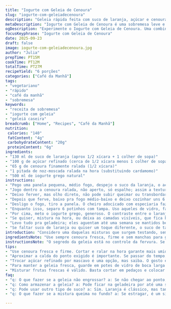 ```yaml
---
title: "Iogurte com Geleia de Cenoura"
slug: "iogurte-com-geleiadecenoura"
description: "Geleia rápida feita com suco de laranja, açúcar e cenoura ralada, finalizada com iogurte grego. Receita vegetariana, sem ovos, nozes e glúten. Adoça naturalmente, mantém textura levemente firme da cenoura e une o azedinho do iogurte com doçura cítrica. Combinação fácil, prática para café da manhã ou sobremesa leve, com aroma sutil de cardamomo opcional."
metaDescription: "Iogurte com Geleia de Cenoura é uma sobremesa leve e refrescante. Sabor cítrico com um toque especial de especiarias."
ogDescription: "Experimente o Iogurte com Geleia de Cenoura. Uma combinação perfeita do azedo do iogurte com a doçura da cenoura e laranja."
focusKeyphrase: "Iogurte com Geleia de Cenoura"
date: 2025-09-23
draft: false
image: iogurte-com-geleiadecenoura.jpg
author: "Julia"
prepTime: PT15M
cookTime: PT12M
totalTime: PT27M
recipeYield: "6 porções"
categories: ["Café da Manhã"]
tags:
- "vegetariano"
- "rápido"
- "café da manhã"
- "sobremesa"
keywords:
- "receita de sobremesa"
- "iogurte com geleia"
- "geleiá caseira"
breadcrumb: ["Home", "Recipes", "Café da Manhã"]
nutrition: 
 calories: "140"
 fatContent: "4g"
 carbohydrateContent: "20g"
 proteinContent: "6g"
ingredients:
- "130 ml de suco de laranja (aprox 1/2 xícara + 1 colher de sopa)"
- "100 g de açúcar refinado (cerca de 1/2 xícara menos 1 colher de sopa)"
- "65 g de cenoura finamente ralada (1/2 xícara)"
- "1 pitada de noz-moscada ralada na hora (substituindo cardamomo)"
- "500 ml de iogurte grego natural"
instructions:
- "Pego uma panela pequena, médio fogo, despejo o suco da laranja, o açúcar e a noz-moscada direto. Mexo um pouco para dissolver o açúcar e já sinto o cheiro cítrico se intensificando."
- "Jogo dentro a cenoura ralada, não aperto, só espalho; assim a textura fica interessante, pedaços aparecem depois na geleia."
- "Deixo ferver, mas olho direto, não pode subir queimar ou transbordar. Durmo o olho na panela, mexo vez ou outra pra não grudar no fundo e controlar a fervura."
- "Depois que ferve, baixo pra fogo médio-baixo e deixo cozinhar uns 6 a 7 minutos. Vejo a calda ficar mais grossa, espessa, borbulhando com jeito mais lento — sinal que está no ponto."
- "Desligo o fogo, tiro a panela. O cheiro adocicado com especiaria faz o ar da cozinha ficar confortável. Deixo esfriar ali mesmo, no tempo ambiente; a geleia vai ganhar corpo e os aromas se assentam melhor."
- "Enquanto isso, separo 6 potinhos com tampa. Uso aqueles de vidro, facinho de limpar, reutilizáveis. Caulo a geleia já fria em cada um, preencho até 1/3 do pote."
- "Por cima, meto o iogurte grego, generoso. O contraste entre o laranja adocicado e o iogurte denso e levemente ácido faz um equilíbrio que já testei antes e não cansa o paladar."
- "Se quiser, mistura na hora, ou deixa as camadas visíveis, que fica bonito na apresentação."
- "Levo tudo pra geladeira; eles aguentam até uma semana se mantidos bem fechados e refrigerados. No calor, a geleia pode soltar líquido, mexa antes de servir."
- "Se faltar suco de laranja ou quiser um toque diferente, o suco de tangerina vai bem, mais doce, menos ácido. No lugar da noz-moscada, uma pitadinha de canela ou cravo moído muda o perfil sem erro."
introduction: "Considero uma daquelas misturas que surgem testando, sem querer, quando sobra cenoura na geladeira e quero uma sobremesa que não pese. A geleia caseira com suco de laranja vira um molho doce e levemente perfumado, que apoia a cremosidade do iogurte grego. Esse contraste sempre me chamou atenção, pois é simples e engrandece sabores comuns. A finalização com especiarias ao invés do tradicional cardamomo transmite um gostinho mais nacional, como a noz-moscada presente em diversos pratos brasileiros; uma maneira de reinventar sem perder a alma. Funciona bem no café da manhã ou naquela pausa entre as refeições, refrescando e trazendo textura ao paladar."
ingredientsNote: "Use sempre cenoura fresca, firme e sem manchas para garantir cor vibrante e sabor doce. Ralar na hora é essencial para manter frescor e umidade na geleia. Substituições no açúcar podem ser tentadas, como açúcar mascavo para um sabor mais caramelizado, mas isso interfere no tom laranja e na consistência final, deixando um pouco mais espessa. O iogurte grego ideal é o natural, sem açúcar nem aromas, para que o contraste com a geleia brilhe. Se tiver pouco suco de laranja, um mix com suco de limão ou tangerina traz acidez interessante. Cardamomo é opcional; a noz-moscada substitui com um toque brasileiríssimo, menos invasivo e mais acessível."
instructionsNote: "O segredo da geleia está no controle da fervura. Se for muito forte, a mistura queima ou gruda, amargando o sabor e complicando a limpeza. Mexa sempre e fique atento ao borbulhar — quando fica lento e o líquido engrossa, está na hora de desligar. Esfriar na própria panela evita choque térmico e mudanças bruscas de textura. Para montar, a geleia deve estar fria para o iogurte não talhar e para manter camadas visíveis se desejar apresentação diferenciada. Caso queira usar o potinho para levar, opte pelos de vidro com boa vedação para evitar vazamentos e manter o sabor sem absorver odores. Essa combinação casa bem com frutas frescas também, prepare para surpreender."
tips:
- "Use cenoura fresca e firme. Cortar e ralar na hora garante mais umidade e sabor vibrante. Se notar que a cenoura está murcha, o resultado na geleia não vai ser bom. Também pode usar cenoura em conserva, mas a textura fica diferente."
- "Aproximar a calda do ponto exigido é importante. Se passar do tempo, pode amargar. Atente-se ao cheiro. Quando a mistura solta essa mistura doce e agradável, está no final. Ficar em cima do fogo é essencial. Molho queimado, ninguém merece."
- "Trocar açúcar refinado por mascavo é uma opção, mas saiba. O gosto é mais caramelado e muda a cor da geleia. Se escolher, adicione um pouco mais de água. E misture bem, uma vez que o processo é delicado."
- "Para manter a geleia fresca, guarde em potes de vidro de boca larga. A vedação é mais eficiente. Além disso, se em um dia quente, a geleia solta água. O que pode deixar a apresentação estranha. Mexa antes de servir e resolva esse problema."
- "Misturar frutas frescas é válido. Basta cortar em pedaços e colocar sobre o iogurte. Não se precisa de muito. Uma banana ou um pedaço de manga dão frescor e levam a experiência a outro nível. Uma ideia daquelas que pode mudar a rotina diária."
faq:
- "q: O que fazer se a geleia não engrossar? a: Se não chegar ao ponto, continue cozinhando por mais tempo. Mexa sempre, até que as bolhas fiquem mais lentas. Esse tempo é fundamental. Tente depois já numa panela maior para garantir o espaço."
- "q: Como armazenar a geleia? a: Pode ficar na geladeira por até uma semana. Gosto de usar potes de vidro com tampa. Preste atenção na vedação, o sabor não deve ser afetado. Se notar um líquido na parte de cima, mexa antes de servir."
- "q: Pode usar outro tipo de suco? a: Sim. Laranja é clássico, mas tangerina também funciona bem. A doçura é mais intensa. Experimente até eu. Limão é uma alternativa, mas pode deixar mais ácido. Cuidado com o equilíbrio."
- "q: O que fazer se a mistura queima no fundo? a: Se estragar, é um sinal de fogo muito alto. O ideal é ajustar para médio-baixo logo nos primeiros minutos. Se não der mais, troque o fundo da panela. Coloque o que não queimou e continue."

---
```

